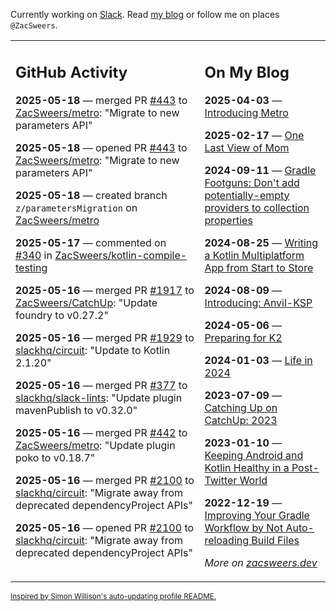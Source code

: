 Currently working on [Slack](https://slack.com/). Read [my blog](https://zacsweers.dev/) or follow me on places `@ZacSweers`.

<table><tr><td valign="top" width="60%">

## GitHub Activity
<!-- githubActivity starts -->
**2025-05-18** — merged PR [#443](https://github.com/ZacSweers/metro/pull/443) to [ZacSweers/metro](https://github.com/ZacSweers/metro): "Migrate to new parameters API"

**2025-05-18** — opened PR [#443](https://github.com/ZacSweers/metro/pull/443) to [ZacSweers/metro](https://github.com/ZacSweers/metro): "Migrate to new parameters API"

**2025-05-18** — created branch `z/parametersMigration` on [ZacSweers/metro](https://github.com/ZacSweers/metro)

**2025-05-17** — commented on [#340](https://github.com/ZacSweers/kotlin-compile-testing/issues/340#issuecomment-2888590644) in [ZacSweers/kotlin-compile-testing](https://github.com/ZacSweers/kotlin-compile-testing)

**2025-05-16** — merged PR [#1917](https://github.com/ZacSweers/CatchUp/pull/1917) to [ZacSweers/CatchUp](https://github.com/ZacSweers/CatchUp): "Update foundry to v0.27.2"

**2025-05-16** — merged PR [#1929](https://github.com/slackhq/circuit/pull/1929) to [slackhq/circuit](https://github.com/slackhq/circuit): "Update to Kotlin 2.1.20"

**2025-05-16** — merged PR [#377](https://github.com/slackhq/slack-lints/pull/377) to [slackhq/slack-lints](https://github.com/slackhq/slack-lints): "Update plugin mavenPublish to v0.32.0"

**2025-05-16** — merged PR [#442](https://github.com/ZacSweers/metro/pull/442) to [ZacSweers/metro](https://github.com/ZacSweers/metro): "Update plugin poko to v0.18.7"

**2025-05-16** — merged PR [#2100](https://github.com/slackhq/circuit/pull/2100) to [slackhq/circuit](https://github.com/slackhq/circuit): "Migrate away from deprecated dependencyProject APIs"

**2025-05-16** — opened PR [#2100](https://github.com/slackhq/circuit/pull/2100) to [slackhq/circuit](https://github.com/slackhq/circuit): "Migrate away from deprecated dependencyProject APIs"
<!-- githubActivity ends -->
</td><td valign="top" width="40%">

## On My Blog
<!-- blog starts -->
**2025-04-03** — [Introducing Metro](https://www.zacsweers.dev/introducing-metro/)

**2025-02-17** — [One Last View of Mom](https://www.zacsweers.dev/one-last-view-of-mom/)

**2024-09-11** — [Gradle Footguns: Don't add potentially-empty providers to collection properties](https://www.zacsweers.dev/gradle-footgun-adding-empty-providers-to-collection-properties/)

**2024-08-25** — [Writing a Kotlin Multiplatform App from Start to Store](https://www.zacsweers.dev/writing-a-kotlin-multiplatform-app-from-start-to-store/)

**2024-08-09** — [Introducing: Anvil-KSP](https://www.zacsweers.dev/introducing-anvil-ksp/)

**2024-05-06** — [Preparing for K2](https://www.zacsweers.dev/preparing-for-k2/)

**2024-01-03** — [Life in 2024](https://www.zacsweers.dev/life-in-2024/)

**2023-07-09** — [Catching Up on CatchUp: 2023](https://www.zacsweers.dev/catching-up-on-catchup-2023/)

**2023-01-10** — [Keeping Android and Kotlin Healthy in a Post-Twitter World](https://www.zacsweers.dev/keeping-android-healthy/)

**2022-12-19** — [Improving Your Gradle Workflow by Not Auto-reloading Build Files](https://www.zacsweers.dev/improving-your-workflow-by-not-auto-reloading-build-files/)
<!-- blog ends -->
_More on [zacsweers.dev](https://zacsweers.dev/)_
</td></tr></table>

<sub><a href="https://simonwillison.net/2020/Jul/10/self-updating-profile-readme/">Inspired by Simon Willison's auto-updating profile README.</a></sub>